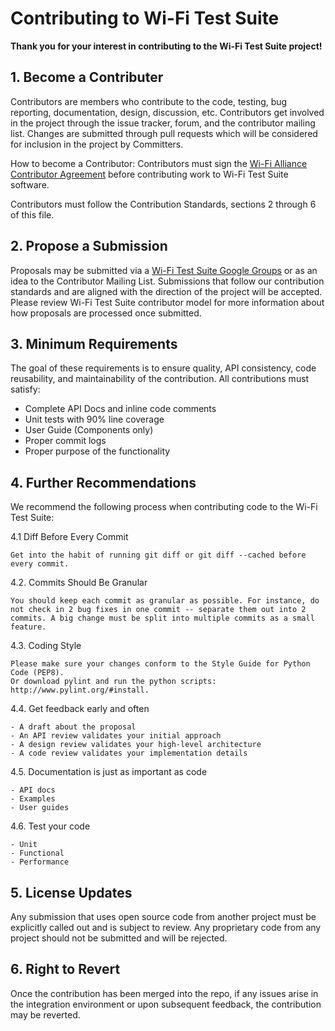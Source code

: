 # **Contributing to Wi-Fi Test Suite**

**Thank you for your interest in contributing to the Wi-Fi Test Suite project!**

## 1. Become a Contributer

Contributors are members who contribute to the code, testing, bug reporting, documentation, design, discussion, etc. Contributors get involved in the project through the issue tracker, forum, and the contributor mailing list. Changes are submitted through pull requests which will be considered for inclusion in the project by Committers.

How to become a Contributor:
Contributors must sign the [Wi-Fi Alliance Contributor Agreement](http://www.wi-fi.org/wi-fi-alliance-contributor-agreement) before contributing work to Wi-Fi Test Suite software.

Contributors must follow the Contribution Standards, sections 2 through 6 of this file. 

## 2. Propose a Submission

Proposals may be submitted via a [Wi-Fi Test Suite Google Groups](https://groups.google.com/d/forum/wi-fitestsuite) or as an idea to the Contributor Mailing List. Submissions that follow our contribution standards and are aligned with the direction of the project will be accepted. Please review Wi-Fi Test Suite contributor model for more information about how proposals are processed once submitted.

## 3. Minimum Requirements

The goal of these requirements is to ensure quality, API consistency, code reusability, and maintainability of the contribution. All contributions must satisfy:

- Complete API Docs and inline code comments
- Unit tests with 90% line coverage
- User Guide (Components only)
- Proper commit logs
- Proper purpose of the functionality

## 4. Further Recommendations

We recommend the following process when contributing code to the Wi-Fi Test Suite:

4.1 Diff Before Every Commit

	Get into the habit of running git diff or git diff --cached before every commit.

4.2. Commits Should Be Granular

	You should keep each commit as granular as possible. For instance, do not check in 2 bug fixes in one commit -- separate them out into 2 commits. A big change must be split into multiple commits as a small feature.

4.3. Coding Style

	Please make sure your changes conform to the Style Guide for Python Code (PEP8).
	Or download pylint and run the python scripts: http://www.pylint.org/#install.

4.4. Get feedback early and often

	- A draft about the proposal
	- An API review validates your initial approach
	- A design review validates your high-level architecture
	- A code review validates your implementation details

4.5. Documentation is just as important as code

	- API docs
	- Examples
	- User guides

4.6. Test your code

	- Unit
	- Functional
	- Performance

## 5. License Updates

Any submission that uses open source code from another project must be explicitly called out and is subject to review. Any proprietary code from any project should not be submitted and will be rejected.

## 6. Right to Revert

Once the contribution has been merged into the repo, if any issues arise in the integration environment or upon subsequent feedback, the contribution may be reverted.
